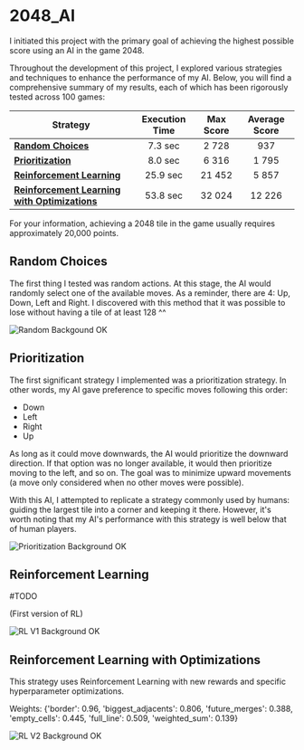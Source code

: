 # 2048_AI

I initiated this project with the primary goal of achieving the highest possible score using an AI in the game 2048.

Throughout the development of this project, I explored various strategies and techniques to enhance the performance of my AI. Below, you will find a comprehensive summary of my results, each of which has been rigorously tested across 100 games:

| Strategy                                     | Execution Time | Max Score | Average Score |
| ------------------------------------------ | :-------------: | :-------: | :-----------: |
| [**Random Choices**](#random-choices)      |      7.3 sec    |   2 728   |     937       |
| [**Prioritization**](#prioritization)      |      8.0 sec    |   6 316   |     1 795     |
| [**Reinforcement Learning**](#reinforcement-learning) | 25.9 sec | 21 452  | 5 857 |
| [**Reinforcement Learning with Optimizations**](#reinforcement-learning-with-optimizations) | 53.8 sec | 32 024 | 12 226 |

For your information, achieving a 2048 tile in the game usually requires approximately 20,000 points.

## Random Choices

The first thing I tested was random actions. At this stage, the AI would randomly select one of the available moves. As a reminder, there are 4: Up, Down, Left and Right. I discovered with this method that it was possible to lose without having a tile of at least 128 ^^

![Random Backgound OK](https://github.com/Bedeux/2048_IA/assets/77120351/0d166e4f-1d06-4419-9e76-8a48bbf2d100)


## Prioritization

The first significant strategy I implemented was a prioritization strategy. In other words, my AI gave preference to specific moves following this order:

- Down
- Left
- Right
- Up
  
As long as it could move downwards, the AI would prioritize the downward direction. If that option was no longer available, it would then prioritize moving to the left, and so on. The goal was to minimize upward movements (a move only considered when no other moves were possible). 

With this AI, I attempted to replicate a strategy commonly used by humans: guiding the largest tile into a corner and keeping it there. However, it's worth noting that my AI's performance with this strategy is well below that of human players.

![Prioritization Background OK](https://github.com/Bedeux/2048_IA/assets/77120351/42bf070e-df81-4f15-99b5-ac39c2615ee1)

## Reinforcement Learning

#TODO

(First version of RL)

![RL V1 Background OK](https://github.com/Bedeux/2048_IA/assets/77120351/f34070cf-f8af-4d4c-beb8-901536aec196)

## Reinforcement Learning with Optimizations

This strategy uses Reinforcement Learning with new rewards and specific hyperparameter optimizations.

Weights: {'border': 0.96, 'biggest_adjacents': 0.806, 'future_merges': 0.388, 'empty_cells': 0.445, 'full_line': 0.509, 'weighted_sum': 0.139}

![RL V2 Background OK](https://github.com/Bedeux/2048_IA/assets/77120351/7b8b9331-c38d-4838-befe-2b05bf6a7cfe)
